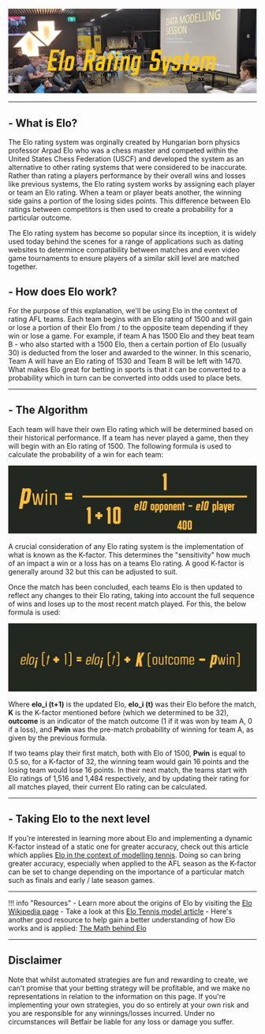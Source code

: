 
![Automating a ratings based strategy with Bet Angel](./img/Elo.jpg)

--- 
## - What is Elo?

 The Elo rating system was orginally created by Hungarian born physics professor Arpad Elo who was a chess master and competed within the United States Chess Federation (USCF) and developed the system as an alternative to other rating systems that were considered to be inaccurate. Rather than rating a players performance by their overall wins and losses like previous systems, the Elo rating system works by assigning each player or team an Elo rating. When a team or player beats another, the winning side gains a portion of the losing sides points. This difference between Elo ratings between competitors is then used to create a probability for a particular outcome.

 The Elo rating system has become so popular since its inception, it is widely used today behind the scenes for a range of applications such as dating websites to determince compatibility between matches and even video game tournaments to ensure players of a similar skill level are matched together.        




## - How does Elo work?

For the purpose of this explanation, we'll be using Elo in the context of rating AFL teams. Each team begins with an Elo rating of 1500 and will gain or lose a portion of their Elo from / to the opposite team depending if they win or lose a game. For example, if team A has 1500 Elo and they beat team B - who also started with a 1500 Elo, then a certain portion of Elo (usually 30) is deducted from the loser and awarded to the winner. In this scenario, Team A will have an Elo rating of 1530 and Team B will be left with 1470. What makes Elo great for betting in sports is that it can be converted to a probability which in turn can be converted into odds used to place bets.  

---

## - The Algorithm

Each team will have their own Elo rating which will be determined based on their historical performance. If a team has never played a game, then they will begin with an Elo rating of 1500. The following formula is used to calculate the probability of a win for each team: 

![Automating a ratings based strategy with Bet Angel](./img/EloFormula1.jpg)

A crucial consideration of any Elo rating system is the implementation of what is known as the K-factor. This determines the "sensitivity" how much of an impact a win or a loss has on a teams Elo rating. A good K-factor is generally around 32 but this can be adjusted to suit. 

Once the match has been concluded, each teams Elo is then updated to reflect any changes to their Elo rating, taking into account the full sequence of wins and loses up to the most recent match played. For this, the below formula is used:

![Automating a ratings based strategy with Bet Angel](./img/EloFormula2.jpg)

Where **elo_i (t+1)** is the updated Elo, **elo_i (t)** was their Elo before the match, **K** is the K-factor mentioned before (which we determined to be 32), **outcome** is an indicator of the match outcome (1 if it was won by team A, 0 if a loss), and **Pwin** was the pre-match probability of winning for team A, as given by the previous formula.

If two teams play their first match, both with Elo of 1500, **Pwin** is equal to 0.5 so, for a K-factor of 32, the winning team would gain 16 points and the losing team would lose 16 points. In their next match, the teams start with Elo ratings of 1,516 and 1,484 respectively, and by updating their rating for all matches played, their current Elo rating can be calculated.

---

## - Taking Elo to the next level

If you're interested in learning more about Elo and implementing a dynamic K-factor instead of a static one for greater accuracy, check out this article which applies [Elo in the context of modelling tennis](http://irep.ntu.ac.uk/id/eprint/42038/1/1400774_Vaughan_Williams.pdf/). Doing so can bring greater accuracy, especially when applied to the AFL season as the K-factor can be set to change depending on the importance of a particular match such as finals and early / late season games. 

---

!!! info "Resources"
    - Learn more about the origins of Elo by visiting the [Elo Wikipedia page](https://en.wikipedia.org/wiki/Elo_rating_system#History)
    - Take a look at this [Elo Tennis model article](http://irep.ntu.ac.uk/id/eprint/42038/1/1400774_Vaughan_Williams.pdf)
    - Here's another good resource to help gain a better understanding of how Elo works and is applied: [The Math behind Elo](https://blog.mackie.io/the-elo-algorithm)
    
---

## Disclaimer

Note that whilst automated strategies are fun and rewarding to create, we can't promise that your betting strategy will be profitable, and we make no representations in relation to the information on this page. If you're implementing your own strategies, you do so entirely at your own risk and you are responsible for any winnings/losses incurred.  Under no circumstances will Betfair be liable for any loss or damage you suffer.